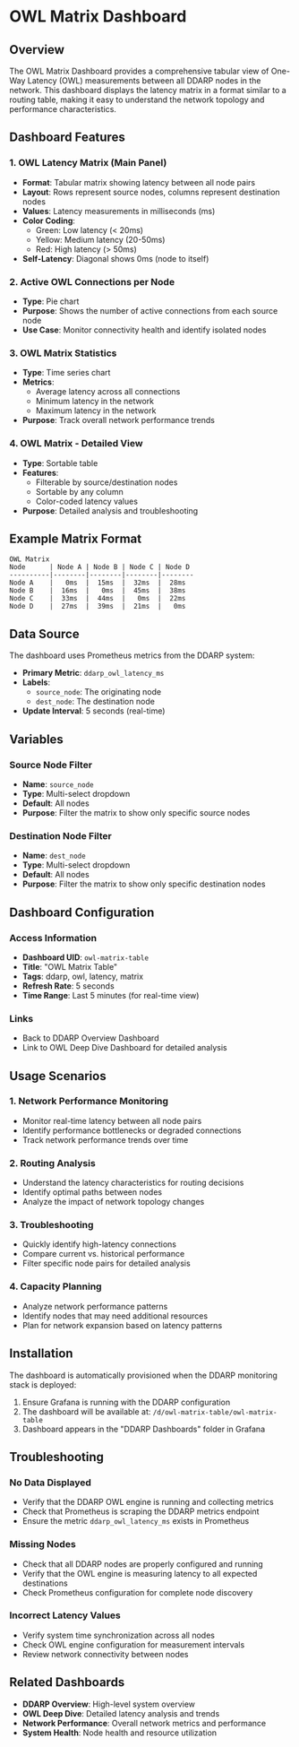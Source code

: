 # OWL Matrix Dashboard

## Overview

The OWL Matrix Dashboard provides a comprehensive tabular view of One-Way Latency (OWL) measurements between all DDARP nodes in the network. This dashboard displays the latency matrix in a format similar to a routing table, making it easy to understand the network topology and performance characteristics.

## Dashboard Features

### 1. OWL Latency Matrix (Main Panel)
- **Format**: Tabular matrix showing latency between all node pairs
- **Layout**: Rows represent source nodes, columns represent destination nodes
- **Values**: Latency measurements in milliseconds (ms)
- **Color Coding**:
  - Green: Low latency (< 20ms)
  - Yellow: Medium latency (20-50ms)
  - Red: High latency (> 50ms)
- **Self-Latency**: Diagonal shows 0ms (node to itself)

### 2. Active OWL Connections per Node
- **Type**: Pie chart
- **Purpose**: Shows the number of active connections from each source node
- **Use Case**: Monitor connectivity health and identify isolated nodes

### 3. OWL Matrix Statistics
- **Type**: Time series chart
- **Metrics**:
  - Average latency across all connections
  - Minimum latency in the network
  - Maximum latency in the network
- **Purpose**: Track overall network performance trends

### 4. OWL Matrix - Detailed View
- **Type**: Sortable table
- **Features**:
  - Filterable by source/destination nodes
  - Sortable by any column
  - Color-coded latency values
- **Purpose**: Detailed analysis and troubleshooting

## Example Matrix Format

```
OWL Matrix
Node      | Node A | Node B | Node C | Node D
----------|--------|--------|--------|--------
Node A    |   0ms  |  15ms  |  32ms  |  28ms
Node B    |  16ms  |   0ms  |  45ms  |  38ms
Node C    |  33ms  |  44ms  |   0ms  |  22ms
Node D    |  27ms  |  39ms  |  21ms  |   0ms
```

## Data Source

The dashboard uses Prometheus metrics from the DDARP system:
- **Primary Metric**: `ddarp_owl_latency_ms`
- **Labels**:
  - `source_node`: The originating node
  - `dest_node`: The destination node
- **Update Interval**: 5 seconds (real-time)

## Variables

### Source Node Filter
- **Name**: `source_node`
- **Type**: Multi-select dropdown
- **Default**: All nodes
- **Purpose**: Filter the matrix to show only specific source nodes

### Destination Node Filter
- **Name**: `dest_node`
- **Type**: Multi-select dropdown
- **Default**: All nodes
- **Purpose**: Filter the matrix to show only specific destination nodes

## Dashboard Configuration

### Access Information
- **Dashboard UID**: `owl-matrix-table`
- **Title**: "OWL Matrix Table"
- **Tags**: ddarp, owl, latency, matrix
- **Refresh Rate**: 5 seconds
- **Time Range**: Last 5 minutes (for real-time view)

### Links
- Back to DDARP Overview Dashboard
- Link to OWL Deep Dive Dashboard for detailed analysis

## Usage Scenarios

### 1. Network Performance Monitoring
- Monitor real-time latency between all node pairs
- Identify performance bottlenecks or degraded connections
- Track network performance trends over time

### 2. Routing Analysis
- Understand the latency characteristics for routing decisions
- Identify optimal paths between nodes
- Analyze the impact of network topology changes

### 3. Troubleshooting
- Quickly identify high-latency connections
- Compare current vs. historical performance
- Filter specific node pairs for detailed analysis

### 4. Capacity Planning
- Analyze network performance patterns
- Identify nodes that may need additional resources
- Plan for network expansion based on latency patterns

## Installation

The dashboard is automatically provisioned when the DDARP monitoring stack is deployed:

1. Ensure Grafana is running with the DDARP configuration
2. The dashboard will be available at: `/d/owl-matrix-table/owl-matrix-table`
3. Dashboard appears in the "DDARP Dashboards" folder in Grafana

## Troubleshooting

### No Data Displayed
- Verify that the DDARP OWL engine is running and collecting metrics
- Check that Prometheus is scraping the DDARP metrics endpoint
- Ensure the metric `ddarp_owl_latency_ms` exists in Prometheus

### Missing Nodes
- Check that all DDARP nodes are properly configured and running
- Verify that the OWL engine is measuring latency to all expected destinations
- Check Prometheus configuration for complete node discovery

### Incorrect Latency Values
- Verify system time synchronization across all nodes
- Check OWL engine configuration for measurement intervals
- Review network connectivity between nodes

## Related Dashboards

- **DDARP Overview**: High-level system overview
- **OWL Deep Dive**: Detailed latency analysis and trends
- **Network Performance**: Overall network metrics and performance
- **System Health**: Node health and resource utilization